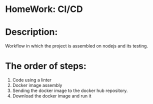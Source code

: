 # HomeWork: CI/CD

# Description:
Workflow in which the project is assembled on nodejs and its testing.

# The order of steps:

1. Code using a linter
2. Docker image assembly
3. Sending the docker image to the docker hub repository. 
4. Download the docker image and run it
